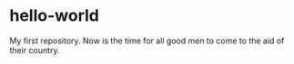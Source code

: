 # hello-world
My first repository.
Now is the time for all good men to come to the aid of their country.
